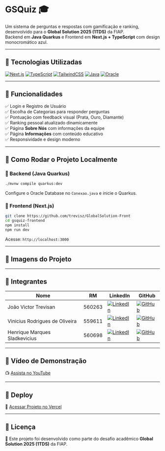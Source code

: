 
# GSQuiz 🎓

Um sistema de perguntas e respostas com gamificação e ranking, desenvolvido para o **Global Solution 2025 (1TDS)** da FIAP.  
Backend em **Java Quarkus** e Frontend em **Next.js + TypeScript** com design monocromático azul.

---

## 📌 Tecnologias Utilizadas

[![Next.js](https://img.shields.io/badge/Next.js-14-blue)](https://nextjs.org/)
[![TypeScript](https://img.shields.io/badge/TypeScript-5.0-blue)](https://www.typescriptlang.org/)
[![TailwindCSS](https://img.shields.io/badge/TailwindCSS-3.0-blue)](https://tailwindcss.com/)
[![Java](https://img.shields.io/badge/Java-Quarkus-blue)](https://quarkus.io/)
[![Oracle](https://img.shields.io/badge/Oracle-Database-blue)](https://www.oracle.com/database/)

---

## 📌 Funcionalidades

✅ Login e Registro de Usuário  
✅ Escolha de Categorias para responder perguntas  
✅ Pontuação com feedback visual (Prata, Ouro, Diamante)  
✅ Ranking pessoal atualizado dinamicamente  
✅ Página **Sobre Nós** com informações da equipe  
✅ Página **Informações** com conteúdo educativo  
✅ Responsividade e design moderno  

---

## 📌 Como Rodar o Projeto Localmente

### 🔹 Backend (Java Quarkus)

```bash
./mvnw compile quarkus:dev
```

Configure o Oracle Database no `Conexao.java` e inicie o Quarkus.  

### 🔹 Frontend (Next.js)

```bash
git clone https://github.com/trevisz/GlobalSolution-Front
cd gsquiz-frontend
npm install
npm run dev
```

Acesse: `http://localhost:3000`  

---

## 📌 Imagens do Projeto



---

## 📌 Integrantes

| Nome                  | RM      | LinkedIn                                                                 | GitHub                                   |
|-----------------------|---------|--------------------------------------------------------------------------|------------------------------------------|
| João Victor Trevisan  | 560263  | [![LinkedIn](https://img.shields.io/badge/-LinkedIn-blue?logo=linkedin)](https://www.linkedin.com/in/trevisaan7/) | [![GitHub](https://img.shields.io/badge/-GitHub-black?logo=github)](https://github.com/trevisz) |
| Vinicius Rodrigues de Oliveira  | 559611  | [![LinkedIn](https://img.shields.io/badge/-LinkedIn-blue?logo=linkedin)](http://www.linkedin.com/in/vinicius-rodrigues-tecnologia) | [![GitHub](https://img.shields.io/badge/-GitHub-black?logo=github)]([https://github.com/](https://github.com/ViniciusO-I)) |
| Henrique Marques Sladkevicius  | 560698  | [![LinkedIn](https://img.shields.io/badge/-LinkedIn-blue?logo=linkedin)](https://www.linkedin.com/in/henrique-sladkevicius/) | [![GitHub](https://img.shields.io/badge/-GitHub-black?logo=github)](https://github.com/Henrique-error404) |

---

## 📌 Vídeo de Demonstração

📺 [Assista no YouTube](https://youtube.com/)

---

## 📌 Deploy

🔗 [Acessar Projeto no Vercel](https://gsquiz.vercel.app) 

---

## 📌 Licença

📝 Este projeto foi desenvolvido como parte do desafio acadêmico **Global Solution 2025 (1TDS)** da FIAP.  

